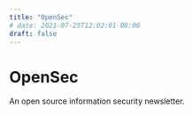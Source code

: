 ```yaml
---
title: "OpenSec"
# date: 2021-07-25T12:02:01-08:00
draft: false
---
```


# OpenSec

An open source information security newsletter.